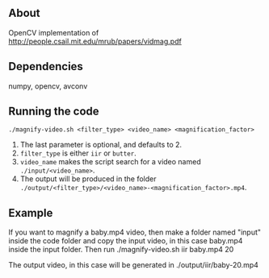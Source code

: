 About
-----

OpenCV implementation of http://people.csail.mit.edu/mrub/papers/vidmag.pdf

Dependencies
------------

numpy, opencv, avconv

Running the code
----------------

    ./magnify-video.sh <filter_type> <video_name> <magnification_factor>

1. The last parameter is optional, and defaults to 2.
2. `filter_type` is either `iir` or `butter`.
3. `video_name` makes the script search for a video named `./input/<video_name>`.
4. The output will be produced in the folder `./output/<filter_type>/<video_name>-<magnification_factor>.mp4`.

Example
----------------

If you want to magnify a baby.mp4 video, then make a folder named "input" inside the code folder and copy the input video, in this case baby.mp4 inside the input folder.
Then run 
    ./magnify-video.sh iir baby.mp4 20

The output video, in this case will be generated in ./output/iir/baby-20.mp4